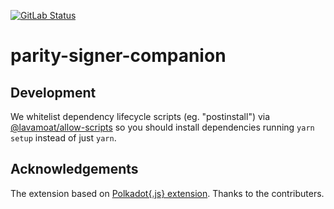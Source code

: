 [![GitLab Status](https://gitlab.parity.io/parity/parity-signer-companion/badges/main/pipeline.svg)](https://gitlab.parity.io/parity/parity-signer-companion/pipelines)
# parity-signer-companion

## Development

We whitelist dependency lifecycle scripts (eg. "postinstall") via [@lavamoat/allow-scripts](https://github.com/LavaMoat/LavaMoat/tree/main/packages/allow-scripts) so you should install dependencies running `yarn setup` instead of just `yarn`.

## Acknowledgements

The extension based on [Polkadot{.js} extension](https://github.com/polkadot-js/extension). Thanks to the contributers.

